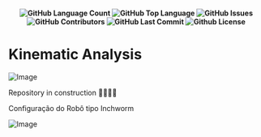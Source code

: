 <h4 align="center"> 
  <img alt="GitHub Language Count" src="https://img.shields.io/github/languages/count/isimanufatura/KinematicAnalysis" /> 
  <img alt="GitHub Top Language" src="https://img.shields.io/github/languages/top/isimanufatura/KinematicAnalysis" />  
  <img alt="GitHub Issues" src="https://img.shields.io/github/issues/isimanufatura/KinematicAnalysis" /> 
  <img alt="GitHub Contributors" src="https://img.shields.io/github/contributors/isimanufatura/KinematicAnalysis" /> 
  <img alt="GitHub Last Commit" src="https://img.shields.io/github/last-commit/isimanufatura/KinematicAnalysis" /> 
  <img alt="Github License" src="https://img.shields.io/github/license/isimanufatura/KinematicAnalysis" /> 
</h4>

# Kinematic Analysis

![Image](https://github.com/user-attachments/assets/e868ca45-f40d-44e8-8955-5514e6d0603f)

Repository in construction 🚧🔨👷‍♂️

Configuração do Robô tipo Inchworm

![Image](https://github.com/user-attachments/assets/c6f5bff0-4ca7-4764-b45a-28abd2daa874)

